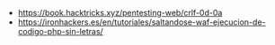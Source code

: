 - https://book.hacktricks.xyz/pentesting-web/crlf-0d-0a
- https://ironhackers.es/en/tutoriales/saltandose-waf-ejecucion-de-codigo-php-sin-letras/
